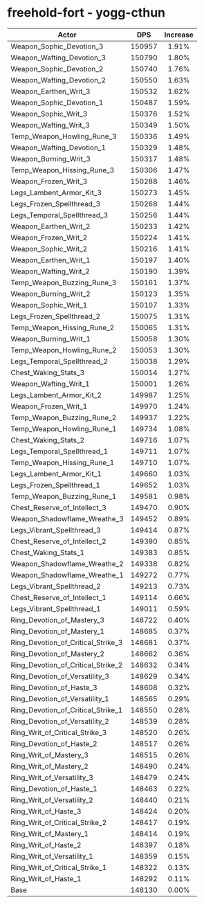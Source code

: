 # freehold-fort - yogg-cthun
| Actor | DPS | Increase |
|---|:---:|:---:|
|Weapon_Sophic_Devotion_3|150957|1.91%|
|Weapon_Wafting_Devotion_3|150790|1.80%|
|Weapon_Sophic_Devotion_2|150740|1.76%|
|Weapon_Wafting_Devotion_2|150550|1.63%|
|Weapon_Earthen_Writ_3|150532|1.62%|
|Weapon_Sophic_Devotion_1|150487|1.59%|
|Weapon_Sophic_Writ_3|150376|1.52%|
|Weapon_Wafting_Writ_3|150349|1.50%|
|Temp_Weapon_Howling_Rune_3|150336|1.49%|
|Weapon_Wafting_Devotion_1|150329|1.48%|
|Weapon_Burning_Writ_3|150317|1.48%|
|Temp_Weapon_Hissing_Rune_3|150306|1.47%|
|Weapon_Frozen_Writ_3|150288|1.46%|
|Legs_Lambent_Armor_Kit_3|150273|1.45%|
|Legs_Frozen_Spellthread_3|150268|1.44%|
|Legs_Temporal_Spellthread_3|150256|1.44%|
|Weapon_Earthen_Writ_2|150233|1.42%|
|Weapon_Frozen_Writ_2|150224|1.41%|
|Weapon_Sophic_Writ_2|150216|1.41%|
|Weapon_Earthen_Writ_1|150197|1.40%|
|Weapon_Wafting_Writ_2|150190|1.39%|
|Temp_Weapon_Buzzing_Rune_3|150161|1.37%|
|Weapon_Burning_Writ_2|150123|1.35%|
|Weapon_Sophic_Writ_1|150107|1.33%|
|Legs_Frozen_Spellthread_2|150075|1.31%|
|Temp_Weapon_Hissing_Rune_2|150065|1.31%|
|Weapon_Burning_Writ_1|150058|1.30%|
|Temp_Weapon_Howling_Rune_2|150053|1.30%|
|Legs_Temporal_Spellthread_2|150038|1.29%|
|Chest_Waking_Stats_3|150014|1.27%|
|Weapon_Wafting_Writ_1|150001|1.26%|
|Legs_Lambent_Armor_Kit_2|149987|1.25%|
|Weapon_Frozen_Writ_1|149970|1.24%|
|Temp_Weapon_Buzzing_Rune_2|149937|1.22%|
|Temp_Weapon_Howling_Rune_1|149734|1.08%|
|Chest_Waking_Stats_2|149716|1.07%|
|Legs_Temporal_Spellthread_1|149711|1.07%|
|Temp_Weapon_Hissing_Rune_1|149710|1.07%|
|Legs_Lambent_Armor_Kit_1|149660|1.03%|
|Legs_Frozen_Spellthread_1|149652|1.03%|
|Temp_Weapon_Buzzing_Rune_1|149581|0.98%|
|Chest_Reserve_of_Intellect_3|149470|0.90%|
|Weapon_Shadowflame_Wreathe_3|149452|0.89%|
|Legs_Vibrant_Spellthread_3|149414|0.87%|
|Chest_Reserve_of_Intellect_2|149390|0.85%|
|Chest_Waking_Stats_1|149383|0.85%|
|Weapon_Shadowflame_Wreathe_2|149338|0.82%|
|Weapon_Shadowflame_Wreathe_1|149272|0.77%|
|Legs_Vibrant_Spellthread_2|149213|0.73%|
|Chest_Reserve_of_Intellect_1|149114|0.66%|
|Legs_Vibrant_Spellthread_1|149011|0.59%|
|Ring_Devotion_of_Mastery_3|148722|0.40%|
|Ring_Devotion_of_Mastery_1|148685|0.37%|
|Ring_Devotion_of_Critical_Strike_3|148681|0.37%|
|Ring_Devotion_of_Mastery_2|148662|0.36%|
|Ring_Devotion_of_Critical_Strike_2|148632|0.34%|
|Ring_Devotion_of_Versatility_3|148629|0.34%|
|Ring_Devotion_of_Haste_3|148608|0.32%|
|Ring_Devotion_of_Versatility_1|148565|0.29%|
|Ring_Devotion_of_Critical_Strike_1|148550|0.28%|
|Ring_Devotion_of_Versatility_2|148539|0.28%|
|Ring_Writ_of_Critical_Strike_3|148520|0.26%|
|Ring_Devotion_of_Haste_2|148517|0.26%|
|Ring_Writ_of_Mastery_3|148515|0.26%|
|Ring_Writ_of_Mastery_2|148490|0.24%|
|Ring_Writ_of_Versatility_3|148479|0.24%|
|Ring_Devotion_of_Haste_1|148463|0.22%|
|Ring_Writ_of_Versatility_2|148440|0.21%|
|Ring_Writ_of_Haste_3|148424|0.20%|
|Ring_Writ_of_Critical_Strike_2|148417|0.19%|
|Ring_Writ_of_Mastery_1|148414|0.19%|
|Ring_Writ_of_Haste_2|148397|0.18%|
|Ring_Writ_of_Versatility_1|148359|0.15%|
|Ring_Writ_of_Critical_Strike_1|148322|0.13%|
|Ring_Writ_of_Haste_1|148292|0.11%|
|Base|148130|0.00%|
